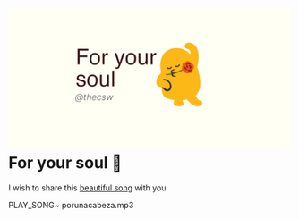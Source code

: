 ![preview](./preview.png)
For your soul 💃
===============

I wish to share this [beautiful
song](https://en.wikipedia.org/wiki/Por_una_Cabeza) with you

PLAY_SONG~ porunacabeza.mp3
